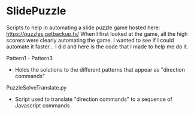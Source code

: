 # SlidePuzzle
Scripts to help in automating a slide puzzle game hosted here: https://puzzles.getbackup.tv/
When I first looked at the game, all the high scorers were clearly automating the game.
I wanted to see if I could automate it faster... I did and here is the code that I made to help me do it.

Pattern1 - Pattern3 
- Holds the solutions to the different patterns that appear as "direction commands"

PuzzleSolveTranslate.py 
- Script used to translate "direction commands" to a sequence of Javascript commands
